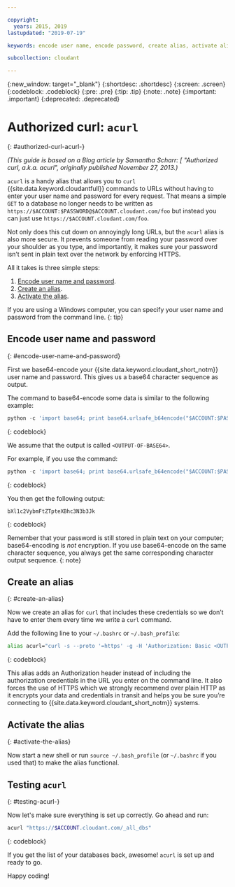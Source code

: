 ```yaml
---

copyright:
  years: 2015, 2019
lastupdated: "2019-07-19"

keywords: encode user name, encode password, create alias, activate alias, test acurl

subcollection: cloudant

---
```


{:new_window: target="_blank"}
{:shortdesc: .shortdesc}
{:screen: .screen}
{:codeblock: .codeblock}
{:pre: .pre}
{:tip: .tip}
{:note: .note}
{:important: .important}
{:deprecated: .deprecated}

<!-- Acrolinx: 2017-05-10 -->

# Authorized curl: `acurl`
{: #authorized-curl-acurl-}

*(This guide is based on a Blog article by Samantha Scharr: [
"Authorized curl, a.k.a. acurl", originally published November 27, 2013.)*

`acurl` is a handy alias that allows you to `curl` {{site.data.keyword.cloudantfull}} commands to URLs
without having to enter your user name and password for every request.
That means a simple `GET` to a database no longer needs to be written as
`https://$ACCOUNT:$PASSWORD@$ACCOUNT.cloudant.com/foo`
but instead you can just use `https://$ACCOUNT.cloudant.com/foo`.

Not only does this cut down on annoyingly long URLs,
but the `acurl` alias is also more secure.
It prevents someone from reading your password over your shoulder as you type,
and importantly,
it makes sure your password isn’t sent in plain text over the network by enforcing HTTPS.

All it takes is three simple steps:

1.	[Encode user name and password](#encode-user-name-and-password).
2.	[Create an alias](#create-an-alias).
3.	[Activate the alias](#activate-the-alias).

If you are using a Windows computer, you can specify your user name and password from the command line.
{: tip}

## Encode user name and password
{: #encode-user-name-and-password}

First we base64-encode your {{site.data.keyword.cloudant_short_notm}} user name and password.
This gives us a base64 character sequence as output.

The command to base64-encode some data is similar to the following example:

```python
python -c 'import base64; print base64.urlsafe_b64encode("$ACCOUNT:$PASSWORD")'
```
{: codeblock}

We assume that the output is called `<OUTPUT-OF-BASE64>`.

For example,
if you use the command:

```python
python -c 'import base64; print base64.urlsafe_b64encode("$ACCOUNT:$PASSWORD")'
```
{: codeblock}

You then get the following output:

```
bXl1c2VybmFtZTpteXBhc3N3b3Jk
```
{: codeblock}

Remember that your password is still stored in plain text on your computer; base64-encoding is *not* encryption. If you use base64-encode on the same character sequence, you always get the same corresponding character output sequence.
{: note}

## Create an alias
{: #create-an-alias}

Now we create an alias for `curl` that includes these credentials so we don’t have to enter them
every time we write a `curl` command.

Add the following line to your `~/.bashrc` or `~/.bash_profile`:

```sh
alias acurl="curl -s --proto '=https' -g -H 'Authorization: Basic <OUTPUT-OF-BASE64>'"
```
{: codeblock}

This alias adds an Authorization header instead of including the
authorization credentials in the URL you enter on the command line.
It also forces the use of HTTPS which we strongly recommend over plain HTTP
as it encrypts your data and credentials in transit and helps you be sure you’re connecting to {{site.data.keyword.cloudant_short_notm}} systems.

## Activate the alias
{: #activate-the-alias}

Now start a new shell or run `source ~/.bash_profile` (or `~/.bashrc` if you used that) to make the alias functional.

## Testing `acurl`
{: #testing-acurl-}

Now let's make sure everything is set up correctly.
Go ahead and run:

```sh
acurl "https://$ACCOUNT.cloudant.com/_all_dbs"
```
{: codeblock}

If you get the list of your databases back,
awesome!
`acurl` is set up and ready to go.

Happy coding!